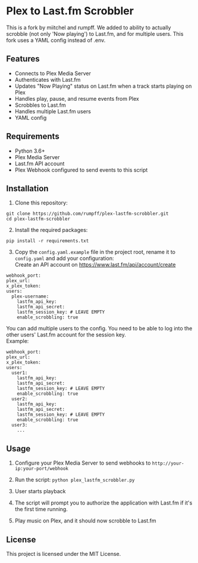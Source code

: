 # Plex to Last.fm Scrobbler

This is a fork by miitchel and rumpff. We added to ability to actually scrobble (not only 'Now playing') to Last.fm, and for multiple users. This fork uses a YAML config instead of .env.

## Features

- Connects to Plex Media Server
- Authenticates with Last.fm
- Updates "Now Playing" status on Last.fm when a track starts playing on Plex
- Handles play, pause, and resume events from Plex
- Scrobbles to Last.fm
- Handles multiple Last.fm users
- YAML config

## Requirements

- Python 3.6+
- Plex Media Server
- Last.fm API account
- Plex Webhook configured to send events to this script

## Installation

1. Clone this repository:
```
git clone https://github.com/rumpff/plex-lastfm-scrobbler.git
cd plex-lastfm-scrobbler
```

2. Install the required packages:
```
pip install -r requirements.txt
```

3. Copy the `config.yaml.example` file in the project root, rename it to `config.yaml` and add your configuration:  
Create an API account on https://www.last.fm/api/account/create
```
webhook_port:
plex_url:
x_plex_token:
users:
  plex-username:
    lastfm_api_key: 
    lastfm_api_secret: 
    lastfm_session_key: # LEAVE EMPTY
    enable_scrobbling: true
```
You can add multiple users to the config. You need to be able to log into the other users' Last.fm account for the session key.  
Example:
```
webhook_port:
plex_url:
x_plex_token:
users:
  user1:
    lastfm_api_key: 
    lastfm_api_secret: 
    lastfm_session_key: # LEAVE EMPTY
    enable_scrobbling: true
  user2:
    lastfm_api_key: 
    lastfm_api_secret: 
    lastfm_session_key: # LEAVE EMPTY
    enable_scrobbling: true
  user3:
    ...
```


## Usage

1. Configure your Plex Media Server to send webhooks to `http://your-ip:your-port/webhook`

2. Run the script:
```python plex_lastfm_scrobbler.py```

3. User starts playback

4. The script will prompt you to authorize the application with Last.fm if it's the first time running.

5. Play music on Plex, and it should now scrobble to Last.fm

## License

This project is licensed under the MIT License.
